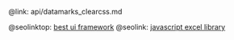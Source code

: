 @link: api/datamarks_clearcss.md

@seolinktop: [best ui framework](https://webix.com)
@seolink: [javascript excel library](https://webix.com/widget/excel_viewer/)